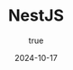 ---
title: 'NestJS'
synopsis: 'This tutorial will guide you through the fundamentals of building scalable, efficient server-side applications using NestJS, a progressive Node.js framework.'
date: 2024-10-17
author:
  name: 'Eliaz Bello Medrano'  # Updated with your name
  socials: 
    website: https://www.eliazbm.com/'  # Update with your website or leave empty if not applicable
    linkedin: 'https://www.linkedin.com/in/eliaz-medrano-935a9a292/'  # Update with your LinkedIn profile or leave empty
    github: 'https://github.com/pgm-eliabell'  # Update with your GitHub profile or leave empty
thumbnailUrl: '/assets/1728555601054.jpg'  # Add a path to the thumbnail for this tutorial
head:
  - - meta
    - name: description
      content: 'This tutorial introduces NestJS and demonstrates how to create modular, scalable server-side applications using this powerful framework.'  # Updated description
  - - meta
    - name: keywords
      content: 'nestjs, server-side development, Node.js, TypeScript, backend development'  # Updated keywords


---